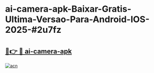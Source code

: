 # ai-camera-apk-Baixar-Gratis-Ultima-Versao-Para-Android-IOS-2025-#2u7fz

# <h2><a href="https://ainizakaria.my?title=ai-camera-apk&ref=24M">🔗👉 🔴 ai-camera-apk</a></h2>

[![acn](https://github.com/user-attachments/assets/0f9c940e-d8b0-45ae-aac7-cd30a18b3e1c)](https://ainizakaria.my?title=ai-camera-apk&ref=24M)

